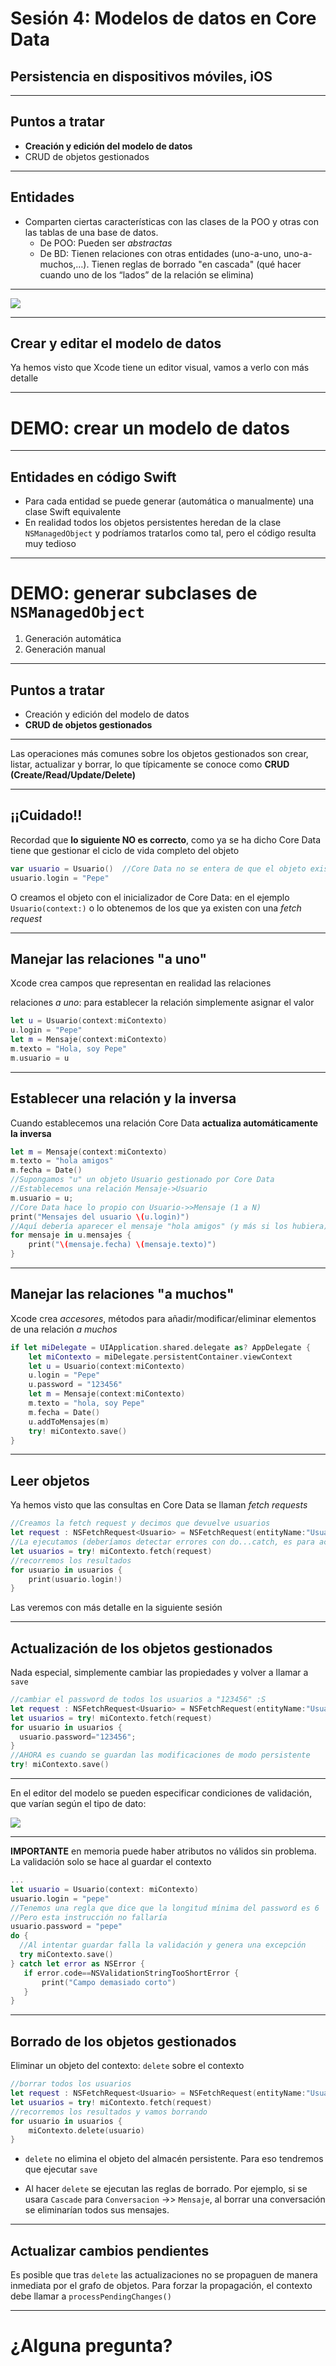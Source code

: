 <!-- .slide: class="titulo" -->

# Sesión 4: Modelos de datos en Core Data
## Persistencia en dispositivos móviles, iOS


---

## Puntos a tratar

- **Creación y edición del modelo de datos**
- CRUD de objetos gestionados


---

## Entidades

- Comparten ciertas características con las clases de la POO y otras con las tablas de una base de datos. 
    - De POO: Pueden ser *abstractas* 
    - De BD: Tienen relaciones con otras entidades (uno-a-uno, uno-a-muchos,…). Tienen reglas de borrado "en cascada" (qué hacer cuando uno de los “lados” de la relación se elimina)


---

![](img/modelo_datos.png)

---

## Crear y editar el modelo de datos

Ya hemos visto que Xcode tiene un editor visual, vamos a verlo con más detalle

---

# DEMO: crear un modelo de datos 

---

## Entidades en código Swift

- Para cada entidad se puede generar (automática o manualmente) una clase Swift equivalente
- En realidad todos los objetos persistentes heredan de la clase `NSManagedObject` y podríamos tratarlos como tal, pero el código resulta muy tedioso

---

# DEMO: generar subclases de `NSManagedObject`

1. Generación automática
2. Generación manual

---


## Puntos a tratar

- Creación y edición del modelo de datos
- **CRUD de objetos gestionados**


---

Las operaciones más comunes sobre los objetos gestionados son crear, listar, actualizar y borrar, lo que típicamente se conoce como **CRUD (Create/Read/Update/Delete)**

---

## ¡¡Cuidado!!

Recordad que **lo siguiente NO es correcto**, como ya se ha dicho Core Data tiene que gestionar el ciclo de vida completo del objeto

```swift
var usuario = Usuario()  //Core Data no se entera de que el objeto existe
usuario.login = "Pepe"
```

O creamos el objeto con el inicializador de Core Data: en el ejemplo `Usuario(context:)`  o lo obtenemos de los que ya existen con una *fetch request*

---

## Manejar las relaciones "a uno"

Xcode crea campos que representan en realidad las relaciones

relaciones *a uno*: para establecer la relación simplemente asignar el valor

```swift
let u = Usuario(context:miContexto)
u.login = "Pepe"
let m = Mensaje(context:miContexto)
m.texto = "Hola, soy Pepe"
m.usuario = u
```

---

## Establecer una relación y la inversa

Cuando establecemos una relación Core Data **actualiza automáticamente la inversa**

```swift
let m = Mensaje(context:miContexto) 
m.texto = "hola amigos"
m.fecha = Date()
//Supongamos "u" un objeto Usuario gestionado por Core Data
//Establecemos una relación Mensaje->Usuario
m.usuario = u;
//Core Data hace lo propio con Usuario->>Mensaje (1 a N)
print("Mensajes del usuario \(u.login)")
//Aquí debería aparecer el mensaje "hola amigos" (y más si los hubiera) 
for mensaje in u.mensajes {
    print("\(mensaje.fecha) \(mensaje.texto)")
}
```

---

## Manejar las relaciones "a muchos"

Xcode crea *accesores*, métodos para añadir/modificar/eliminar elementos de una relación *a muchos*

```swift
if let miDelegate = UIApplication.shared.delegate as? AppDelegate {
    let miContexto = miDelegate.persistentContainer.viewContext
    let u = Usuario(context:miContexto)
    u.login = "Pepe"
    u.password = "123456"
    let m = Mensaje(context:miContexto)
    m.texto = "hola, soy Pepe"
    m.fecha = Date()
    u.addToMensajes(m)
    try! miContexto.save() 
}
```

---

## Leer objetos

Ya hemos visto que las consultas en Core Data se llaman *fetch requests*

```swift
//Creamos la fetch request y decimos que devuelve usuarios
let request : NSFetchRequest<Usuario> = NSFetchRequest(entityName:"Usuario")
//La ejecutamos (deberíamos detectar errores con do...catch, es para acortar el ejemplo)
let usuarios = try! miContexto.fetch(request)
//recorremos los resultados
for usuario in usuarios {
    print(usuario.login!)
}
```
Las veremos con más detalle en la siguiente sesión

---

## Actualización de los objetos gestionados

Nada especial, simplemente cambiar las propiedades y volver a llamar a `save`

```swift
//cambiar el password de todos los usuarios a "123456" :S
let request : NSFetchRequest<Usuario> = NSFetchRequest(entityName:"Usuario")
let usuarios = try! miContexto.fetch(request)
for usuario in usuarios {
  usuario.password="123456";
}
//AHORA es cuando se guardan las modificaciones de modo persistente
try! miContexto.save() 
```

---

En el editor del modelo se pueden especificar condiciones de validación, que varían según el tipo de dato:

![](img/reglas_validacion.png)

---

**IMPORTANTE** en memoria puede haber atributos no válidos sin problema. La validación solo se hace al guardar el contexto

```swift
...
let usuario = Usuario(context: miContexto)
usuario.login = "pepe"
//Tenemos una regla que dice que la longitud mínima del password es 6
//Pero esta instrucción no fallaría
usuario.password = "pepe"
do {
  //Al intentar guardar falla la validación y genera una excepción  
  try miContexto.save()
} catch let error as NSError {
   if error.code==NSValidationStringTooShortError {
       print("Campo demasiado corto")
   }
}
```


---

## Borrado de los objetos gestionados

Eliminar un objeto del contexto: `delete` sobre el contexto

```swift
//borrar todos los usuarios
let request : NSFetchRequest<Usuario> = NSFetchRequest(entityName:"Usuario")
let usuarios = try! miContexto.fetch(request)
//recorremos los resultados y vamos borrando
for usuario in usuarios {
    miContexto.delete(usuario)
}
```

- `delete` no elimina el objeto del almacén persistente. Para eso tendremos que ejecutar `save`

- Al hacer `delete` se ejecutan las reglas de borrado. Por ejemplo, si se usara `Cascade` para `Conversacion` ->> `Mensaje`, al borrar una conversación se eliminarían todos sus mensajes. 

---

## Actualizar cambios pendientes

Es posible que tras  `delete` las actualizaciones no se propaguen de manera inmediata por el grafo de objetos. Para forzar la propagación, el contexto debe llamar a `processPendingChanges()`


---


# ¿Alguna pregunta?